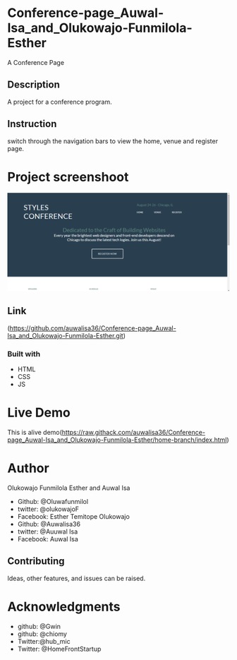 # Conference-page_Auwal-Isa_and_Olukowajo-Funmilola-Esther
A Conference Page

## Description
A project for a conference program.

## Instruction
switch through the navigation bars to view the home, venue and register page.

# Project screenshoot
![This is an alt text](/assets/img/img.PNG "This is a sample logo")

## Link
(https://github.com/auwalisa36/Conference-page_Auwal-Isa_and_Olukowajo-Funmilola-Esther.git)

### Built with
* HTML
* CSS
* JS

# Live Demo
This is alive demo(https://raw.githack.com/auwalisa36/Conference-page_Auwal-Isa_and_Olukowajo-Funmilola-Esther/home-branch/index.html)

# Author
Olukowajo Funmilola Esther and Auwal Isa


* Github: @Oluwafunmilol
* twitter: @olukowajoF
* Facebook: Esther Temitope Olukowajo
* Github: @Auwalisa36
* twitter: @Auuwal Isa
* Facebook: Auwal Isa


## Contributing
Ideas, other features, and issues can be raised.

# Acknowledgments
* github: @Gwin
* github: @chiomy
* Twitter:@hub_mic
* Twitter: @HomeFrontStartup







